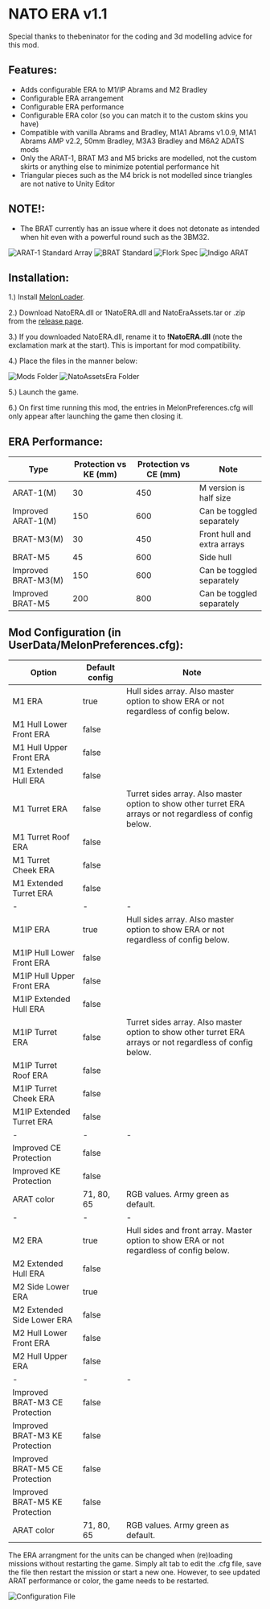 # NATO ERA v1.1

Special thanks to thebeninator for the coding and 3d modelling advice for this mod.

## Features:
<p>
	<ul>
	<li>Adds configurable ERA to M1/IP Abrams and M2 Bradley</li>
	<li>Configurable ERA arrangement</li>
	<li>Configurable ERA performance</li>
	<li>Configurable ERA color (so you can match it to the custom skins you have)</li>
	<li>Compatible with vanilla Abrams and Bradley, M1A1 Abrams v1.0.9, M1A1 Abrams AMP v2.2, 50mm Bradley, M3A3 Bradley and M6A2 ADATS mods</li>
	<li>Only the ARAT-1, BRAT M3 and M5 bricks are modelled, not the custom skirts or anything else to minimize potential performance hit</li>
	<li>Triangular pieces such as the M4 brick is not modelled since triangles are not native to Unity Editor</li>
 	</ul>
</p>

## NOTE!:
<p>
	<ul>
	<li>The BRAT currently has an issue where it does not detonate as intended when hit even with a powerful round such as the 3BM32.</li>
 	</ul>
</p>


![ARAT-1 Standard Array](https://github.com/Cyances/NATO-ERA/blob/main/Images/Standard%20ARAT-1.png)
![BRAT Standard](https://github.com/Cyances/NATO-ERA/blob/main/Images/Standard%20BRAT.png)
![Flork Spec](https://github.com/Cyances/NATO-ERA/blob/main/Images/Flork%20Spec.png)
![Indigo ARAT](https://github.com/Cyances/NATO-ERA/blob/main/Images/Indigo%20ARAT-1.png)

## Installation:
1.) Install [MelonLoader](https://github.com/LavaGang/MelonLoader/).

2.) Download NatoERA.dll or 1NatoERA.dll and NatoEraAssets.tar or .zip from the [release page](https://github.com/Cyances/NATO-ERA/releases).

3.) If you downloaded NatoERA.dll, rename it to <b>!NatoERA.dll</b> (note the exclamation mark at the start). This is important for mod compatibility.

4.) Place the files in the manner below:

![Mods Folder](https://github.com/Cyances/NATO-ERA/blob/main/Images/Mods%20Folder.PNG)
![NatoAssetsEra Folder](https://github.com/Cyances/NATO-ERA/blob/main/Images/NatoEraAssets%20Folder.PNG)

5.) Launch the game.
   
6.) On first time running this mod, the entries in MelonPreferences.cfg will only appear after launching the game then closing it.

## ERA Performance:
| Type  | Protection vs KE (mm) | Protection vs CE (mm) | Note
| ------------- | ------------- | ------------- | ------------- | 
| ARAT-1(M) | 30  | 450  | M version is half size |
| Improved ARAT-1(M) | 150  | 600  | Can be toggled separately |
| BRAT-M3(M) | 30  | 450  | Front hull and extra arrays |
| BRAT-M5 | 45  | 600  | Side hull |
| Improved BRAT-M3(M) | 150  | 600  | Can be toggled separately |
| Improved BRAT-M5 | 200  | 800  | Can be toggled separately |


## Mod Configuration (in UserData/MelonPreferences.cfg):

| Option  | Default config | Note
| ------------- | ------------- | ------------- | 
| M1 ERA  | true | Hull sides array. Also master option to show ERA or not regardless of config below. |
| M1 Hull Lower Front ERA  | false  |  |
| M1 Hull Upper Front ERA  | false  |  |
| M1 Extended Hull ERA | false  |  |
| M1 Turret ERA | false | Turret sides array. Also master option to show other turret ERA arrays or not regardless of config below. |
| M1 Turret Roof ERA | false |  |
| M1 Turret Cheek ERA | false |  |
| M1 Extended Turret ERA | false |  |
| - | - | - |
| M1IP ERA  | true | Hull sides array. Also master option to show ERA or not regardless of config below. |
| M1IP Hull Lower Front ERA  | false  |  |
| M1IP Hull Upper Front ERA  | false  |  |
| M1IP Extended Hull ERA | false  |  |
| M1IP Turret ERA | false | Turret sides array. Also master option to show other turret ERA arrays or not regardless of config below. |
| M1IP Turret Roof ERA | false |  |
| M1IP Turret Cheek ERA | false |  |
| M1IP Extended Turret ERA | false |  |
| - | - | - |
| Improved CE Protection | false |  |
| Improved KE Protection | false |  |
| ARAT color | 71, 80, 65 | RGB values. Army green as default. |
| - | - | - |
| M2 ERA  | true | Hull sides and front array. Master option to show ERA or not regardless of config below. |
| M2 Extended Hull ERA | false  |  |
| M2 Side Lower  ERA  | true  |  |
| M2 Extended Side Lower  ERA  | false  |  |
| M2 Hull Lower Front ERA  | false  |  |
| M2 Hull Upper ERA  | false  |  |
| - | - | - |
| Improved BRAT-M3 CE Protection | false |  |
| Improved BRAT-M3 KE Protection | false |  |
| Improved BRAT-M5 CE Protection | false |  |
| Improved BRAT-M5 KE Protection | false |  |
| ARAT color | 71, 80, 65 | RGB values. Army green as default. |

The ERA arrangment for the units can be changed when (re)loading missions without restarting the game. Simply alt tab to edit the .cfg file, save the file then restart the mission or start a new one. However, to see updated ARAT performance or color, the game needs to be restarted.

![Configuration File](https://github.com/Cyances/NATO-ERA/blob/main/Images/NATO%20ERA%20MelonPreferences%20v2.PNG)
